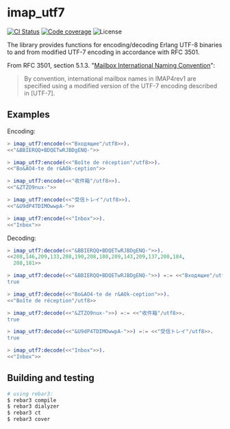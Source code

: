 # imap_utf7

[![CI Status](https://github.com/DOBRO/binbo/workflows/Build/badge.svg?branch=master)](https://github.com/DOBRO/binbo/actions?query=workflow%3ABuild+branch%3Amaster)
[![Code coverage](https://codecov.io/gh/DOBRO/erlang-imap-utf7/branch/master/graph/badge.svg)](https://codecov.io/gh/DOBRO/erlang-imap-utf7)
![License](https://img.shields.io/badge/license-Apache%202.0-blue.svg)

The library provides functions for encoding/decoding Erlang UTF-8 binaries to and from modified UTF-7 encoding
in accordance with RFC 3501.

From RFC 3501, section 5.1.3. "[Mailbox International Naming Convention](https://datatracker.ietf.org/doc/html/rfc3501#section-5.1.3)":
> By convention, international mailbox names in IMAP4rev1 are specified
> using a modified version of the UTF-7 encoding described in [UTF-7].

## Examples

Encoding:

```erlang
> imap_utf7:encode(<<"Входящие"/utf8>>).
<<"&BBIERQQ+BDQETwRJBDgENQ-">>

> imap_utf7:encode(<<"Boîte de réception"/utf8>>).
<<"Bo&AO4-te de r&AOk-ception">>

> imap_utf7:encode(<<"收件箱"/utf8>>).
<<"&ZTZO9nux-">>

> imap_utf7:encode(<<"受信トレイ"/utf8>>).
<<"&U9dP4TDIMOwwpA-">>

> imap_utf7:encode(<<"Inbox">>).
<<"Inbox">>
```

Decoding:

```erlang
> imap_utf7:decode(<<"&BBIERQQ+BDQETwRJBDgENQ-">>).
<<208,146,209,133,208,190,208,180,209,143,209,137,208,184,
  208,181>>

> imap_utf7:decode(<<"&BBIERQQ+BDQETwRJBDgENQ-">>) =:= <<"Входящие"/utf8>>.
true

> imap_utf7:decode(<<"Bo&AO4-te de r&AOk-ception">>).
<<"Boîte de réception"/utf8>>

> imap_utf7:decode(<<"&ZTZO9nux-">>) =:= <<"收件箱"/utf8>>.
true

> imap_utf7:decode(<<"&U9dP4TDIMOwwpA-">>) =:= <<"受信トレイ"/utf8>>.
true

> imap_utf7:decode(<<"Inbox">>).
<<"Inbox">>
```

## Building and testing

```bash
# using rebar3:
$ rebar3 compile
$ rebar3 dialyzer
$ rebar3 ct
$ rebar3 cover
```
